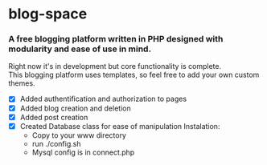 # blog-space
### A free blogging platform written in PHP designed with modularity and ease of use in mind.
Right now it's in development but core functionality is complete.
<br>This blogging platform uses templates, so feel free to add your own custom themes.
- [x] Added authentification and authorization to pages
- [x] Added blog creation and deletion 
- [x] Added post creation
- [x] Created Database class for ease of manipulation
Instalation:
    - Copy to your www directory
    - run ./config.sh
    - Mysql config is in connect.php
